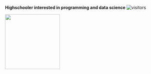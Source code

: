 **Highschooler interested in programming and data science**   ![visitors](https://visitor-badge.glitch.me/badge?page_id=page.id)

<img height="180em" src="https://github-readme-stats.vercel.app/api?username=Divkov575&show_icons=true&hide_border=true&&count_private=true&include_all_commits=true" />

